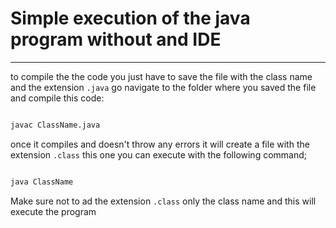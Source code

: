 # Simple execution of the java program without and IDE

---

to compile the the code you just have to save the file with the class name and the extension `.java` go navigate to the folder where you saved the file and compile this code:

```bash

javac ClassName.java

```

once it compiles and doesn't throw any errors it will create a file with the extension `.class` this one you can execute with the following command;

```bash

java ClassName

```

Make sure not to ad the extension `.class` only the class name and this will execute the program
